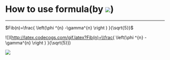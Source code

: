 ﻿# How to use formula(by ![](http://latex.codecogs.com/gif.latex?\\LaTeX))



---

$Fib(n)=\frac{ \left(\phi ^{n} -\gamma^{n} \right ) }{\sqrt{5}}$


![](http://latex.codecogs.com/gif.latex?Fib(n)=\\frac{ \\left(\\phi ^{n} -\\gamma^{n} \\right ) }{\\sqrt{5}})


<img src="http://latex.codecogs.com/gif.latex?Fib(n)=\frac{ \left(\phi ^{n} -\gamma^{n} \right ) }{\sqrt{5}}" />




